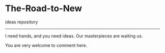 # The-Road-to-New
ideas repository

---
I need hands, and you need ideas.
Our masterpieces are waiting us.

You are very welcome to comment here.
